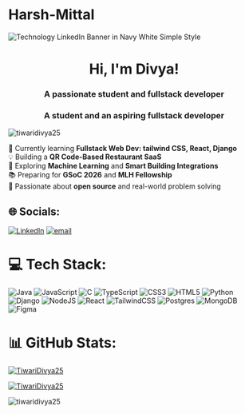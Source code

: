 # Harsh-Mittal
![Technology LinkedIn Banner in Navy White Simple Style](https://github.com/user-attachments/assets/6a130d2b-03f2-47a3-b579-253ee6e39614)

<h1 align="center">Hi, I'm Divya!</h1>
<h3 align="center">A passionate student and fullstack developer</h3>
<h3 align="center">A student and an aspiring fullstack developer</h3>

<p align="left"> <img src="https://komarev.com/ghpvc/?username=tiwaridivya25&label=Profile%20views&color=0e75b6&style=flat" alt="tiwaridivya25" /> </p>

🎯 Currently learning **Fullstack Web Dev: tailwind CSS, React, Django**<br>💡 Building a **QR Code-Based Restaurant SaaS**<br>🧠 Exploring **Machine Learning** and **Smart Building Integrations**<br>📚 Preparing for **GSoC 2026** and **MLH Fellowship**<br>🌱 Passionate about **open source** and real-world problem solving


## 🌐 Socials:
[![LinkedIn](https://img.shields.io/badge/LinkedIn-%230077B5.svg?logo=linkedin&logoColor=white)](https://www.linkedin.com/in/tiwari-divya-in/) [![email](https://img.shields.io/badge/Email-D14836?logo=gmail&logoColor=white)](mailto:divyat.social@gmail.com) 

# 💻 Tech Stack:
![Java](https://img.shields.io/badge/java-%23ED8B00.svg?style=for-the-badge&logo=openjdk&logoColor=white) ![JavaScript](https://img.shields.io/badge/javascript-%23323330.svg?style=for-the-badge&logo=javascript&logoColor=%23F7DF1E) ![C](https://img.shields.io/badge/c-%2300599C.svg?style=for-the-badge&logo=c&logoColor=white) ![TypeScript](https://img.shields.io/badge/typescript-%23007ACC.svg?style=for-the-badge&logo=typescript&logoColor=white) ![CSS3](https://img.shields.io/badge/css3-%231572B6.svg?style=for-the-badge&logo=css3&logoColor=white) ![HTML5](https://img.shields.io/badge/html5-%23E34F26.svg?style=for-the-badge&logo=html5&logoColor=white) ![Python](https://img.shields.io/badge/python-3670A0?style=for-the-badge&logo=python&logoColor=ffdd54) ![Django](https://img.shields.io/badge/django-%23092E20.svg?style=for-the-badge&logo=django&logoColor=white) ![NodeJS](https://img.shields.io/badge/node.js-6DA55F?style=for-the-badge&logo=node.js&logoColor=white) ![React](https://img.shields.io/badge/react-%2320232a.svg?style=for-the-badge&logo=react&logoColor=%2361DAFB) ![TailwindCSS](https://img.shields.io/badge/tailwindcss-%2338B2AC.svg?style=for-the-badge&logo=tailwind-css&logoColor=white) ![Postgres](https://img.shields.io/badge/postgres-%23316192.svg?style=for-the-badge&logo=postgresql&logoColor=white) ![MongoDB](https://img.shields.io/badge/MongoDB-%234ea94b.svg?style=for-the-badge&logo=mongodb&logoColor=white) ![Figma](https://img.shields.io/badge/figma-%23F24E1E.svg?style=for-the-badge&logo=figma&logoColor=white)
# 📊 GitHub Stats:

<p><a target="_blank" href="https://raw.githubusercontent.com/devicons/devicon/master/icons/c/c-original.svg" style
<p><img align="center" src="https://github-readme-stats.vercel.app/api?username=TiwariDivya25&show_icons=true&locale=en" alt="TiwariDivya25" /></p>
<p><img align="center" src="https://github-readme-streak-stats.herokuapp.com/?user=TiwariDivya25&" alt="TiwariDivya25" /></p>
<p><img align="left" src="https://github-readme-stats.vercel.app/api/top-langs?username=tiwaridivya25&show_icons=true&locale=en&layout=compact" alt="tiwaridivya25" /></p>
